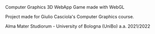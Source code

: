 Computer Graphics 3D WebApp Game made with WebGL 

Project made for Giulio Casciola's Computer Graphics course. 

Alma Mater Studiorum - University of Bologna (UniBo) a.a. 2021/2022
